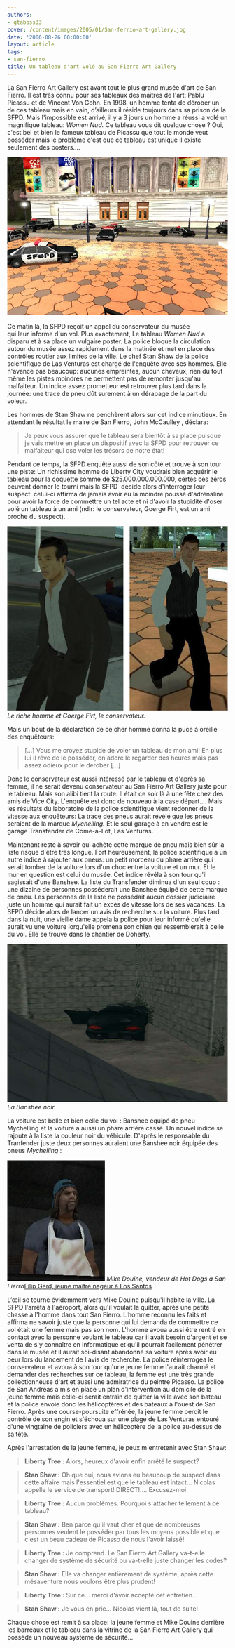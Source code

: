 ```yaml
---
authors:
- gtaboss33
cover: /content/images/2005/01/San-ferrio-art-gallery.jpg
date: '2006-08-26 00:00:00'
layout: article
tags:
- san-fierro
title: Un tableau d'art volé au San Fierro Art Gallery
---
```



La San Fierro Art Gallery est avant tout&nbsp;le plus grand musée d'art de San Fierro. Il est très connu pour ses tableaux des maîtres de l'art: Pablu Picassu et de Vincent Von Gohn. En 1998, un homme tenta de dérober un de ces tableau mais en vain, d’ailleurs il réside toujours dans sa prison de la SFPD. Mais l'impossible est arrivé, il y a 3 jours un homme a réussi a volé un magnifique tableau: _Women Nud._ Ce tableau vous dit quelque chose ? Oui, c'est bel et bien le fameux tableau de Picassu que tout le monde veut posséder mais le problème c'est que ce tableau est unique il existe seulement des posters....

![](/content/images/2005/01/inter-SF-art-gall.jpg)

Ce matin là, la SFPD reçoit un appel du conservateur du&nbsp;musée qui&nbsp;leur&nbsp;informe d'un vol. Plus exactement, Le tableau _Women Nud_ a disparu et&nbsp;à sa place un vulgaire poster. La police bloque la circulation autour du musée assez rapidement&nbsp;dans la matinée&nbsp;et met en place des contrôles routier aux limites de la ville. Le chef Stan Shaw de la police scientifique de Las Venturas est chargé de l'enquête avec ses hommes. Elle n'avance pas beaucoup: aucunes empreintes, aucun cheveux, rien du tout même les pistes moindres ne permettent pas de remonter jusqu'au malfaiteur. Un indice assez prometteur est retrouver plus tard dans la journée: une trace de pneu dût surement à un dérapage de la part du voleur.

Les hommes de Stan Shaw ne penchèrent alors sur cet indice minutieux.&nbsp;En attendant le résultat le maire de San Fierro,&nbsp;John McCaulley , déclara:

> Je peux vous assurer que le tableau sera bientôt&nbsp;à sa place puisque je vais mettre en place un dispositif avec la SFPD pour retrouver ce malfaiteur qui ose voler les trésors de notre état!

Pendant ce temps, la SFPD enquête aussi&nbsp;de son côté et trouve à son tour une piste: Un richissime homme de Liberty City voudrais bien acquérir le tableau pour la coquette somme de $25.000.000.000.000, certes ces zéros peuvent donner le tourni mais la SFPD&nbsp; décide alors d'interroger leur suspect: celui-ci affirma de jamais avoir eu la moindre poussé d'adrénaline pour avoir la force de commettre un tel acte et ni d'avoir la stupidité d'oser volé un tableau à un ami (ndlr: le conservateur, Goerge Firt, est un ami proche du suspect).

![Le riche homme et Goerge Firt, le conservateur.](/content/images/2005/01/rich-homm_-_conservateur.jpg)
_Le riche homme et Goerge Firt, le conservateur._

Mais un bout de la déclaration de ce cher homme donna la puce à oreille des enquêteurs:

> [...] Vous me croyez stupide de voler un tableau de mon ami! En plus lui il rêve de le posséder, on adore le regarder des heures mais pas assez odieux pour le dérober [...]

Donc le conservateur est aussi intéressé par le tableau et d'après sa femme, il ne serait devenu conservateur au San Fierro Art Gallery juste pour le tableau. Mais son alibi tient la route: Il était ce soir là à une fête&nbsp;chez des amis de Vice City. L'enquête est donc de nouveau à la case départ.... Mais les résultats du laboratoire de la police scientifique vient redonner de la vitesse aux enquêteurs: La trace des pneus aurait révélé que les pneus seraient de la marque&nbsp;_Mychelling._ Et le seul garage&nbsp;à en vendre est le garage Transfender de Come-a-Lot, Las Venturas.

Maintenant reste à savoir qui achète cette marque de pneu mais bien sûr la liste risque d'être très longue. Fort heureusement, la police scientifique a un autre indice&nbsp;à rajouter aux pneus: un petit morceau du phare arrière&nbsp;qui serait tomber de la voiture lors d'un&nbsp;choc entre la voiture et un mur. Et le mur en question est celui du musée. Cet indice révéla à son tour qu'il sagissait d'une Banshee. La liste du Transfender diminua d'un seul coup : une dizaine de personnes posséderait une Banshee équipé de cette marque de pneu. Les personnes de la liste ne possédait aucun dossier judiciaire juste un homme qui aurait fait un excès de vitesse lors de ses vacances. La SFPD décide alors de lancer un avis de recherche sur la voiture. Plus tard dans la nuit, une vieille dame appela la police pour leur informé qu'elle aurait vu une voiture lorqu'elle promena son chien&nbsp;qui ressemblerait à celle du vol. Elle se trouve&nbsp;dans le chantier de Doherty.

![La Banshee noir.](/content/images/2005/01/banshee_-_noir.jpg)
_La Banshee noir._

La voiture est belle et bien celle du vol : Banshee équipé de pneu Mychelling et la voiture a aussi un phare arrière cassé. Un nouvel indice se rajoute à la liste la couleur noir du véhicule. D'après le responsable du Tranfender juste deux personnes auraient une Banshee noir équipée des pneus _Mychelling_ :

![Mike Douine, vendeur de Hot Dogs à San Fierro](/content/images/2005/01/vendeur_hot-dog.jpg)
_Mike Douine, vendeur de Hot Dogs à San Fierro_[Filip Gerd, jeune maître nageur à Los Santos](/content/images/2005/01/maitre_nageur.jpg)

L’œil se tourne évidemment vers Mike Douine puisqu'il habite la ville. La SFPD l'arrêta à l'aéroport, alors qu'il voulait&nbsp;la quitter,&nbsp;après une petite chasse à l'homme dans tout San Fierro. L'homme reconnu les faits et affirma ne savoir juste que la personne qui lui demanda de commettre ce vol était une femme mais pas son nom. L'homme avoua aussi être rentré en contact avec la personne voulant le tableau car il avait besoin d'argent et se venta de s'y connaître en informatique et qu'il pourrait facilement pénétrer dans le musée et il aurait soi-disant abandonné sa voiture après avoir eu peur lors du lancement de l'avis de recherche. La police réinterrogea le conservateur et avoua à son tour qu'une jeune femme l'aurait charmé et demander des recherches sur ce tableau, la femme est une très grande collectionneuse d'art et aussi une admiratrice du peintre Picasso. La police de San Andreas a mis en place un plan d'intervention au domicile de la jeune femme mais celle-ci serait entrain de quitter la ville avec son bateau et la police envoie donc les hélicoptères et des bateaux à l'ouest de San Fierro. Après une course-poursuite effrénée, la jeune femme perdit le contrôle de son engin et s'échoua sur une plage de Las Venturas&nbsp;entouré d'une vingtaine de policiers avec un hélicoptère de la police au-dessus de sa tête.

Après l'arrestation de la jeune femme, je peux m'entretenir avec Stan Shaw:

> **Liberty Tree :** Alors, heureux d'avoir enfin arrêté le suspect?

> **Stan Shaw :** Oh que oui, nous avions eu beaucoup de suspect dans cette affaire mais l'essentiel est que le tableau est intact...&nbsp;Nicolas appelle le service de transport! DIRECT!.... Excusez-moi

> **Liberty Tree :** Aucun problèmes. Pourquoi s'attacher tellement à ce tableau?

> **Stan Shaw :** Ben parce qu'il vaut cher et que de nombreuses personnes veulent le posséder par tous les moyens possible&nbsp;et que c'est un&nbsp;beau cadeau de Picasso de nous l'avoir laissé!

> **Liberty Tree :** Je comprend. Le San Fierro Art Gallery va-t-elle changer de système de sécurité ou va-t-elle juste changer les codes?

> **Stan Shaw :** Elle va changer entièrement de système, après cette mésaventure nous voulons être plus prudent!

> **Liberty Tree :** Sur ce... merci d'avoir accepté cet entretien.

> **Stan Shaw :** Je vous en prie...&nbsp;Nicolas vient là, tout de suite!

Chaque chose&nbsp;est remit&nbsp;à sa place: la jeune femme et Mike Douine&nbsp;derrière les barreaux et le tableau dans la vitrine de la&nbsp;San Fierro Art Gallery qui possède un nouveau système de sécurité...